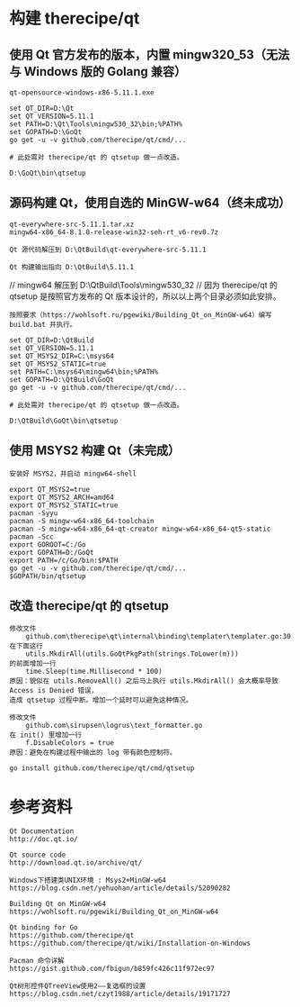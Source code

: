 # 构建 therecipe/qt

## 使用 Qt 官方发布的版本，内置 mingw320_53（无法与 Windows 版的 Golang 兼容）

	qt-opensource-windows-x86-5.11.1.exe

	set QT_DIR=D:\Qt
	set QT_VERSION=5.11.1
	set PATH=D:\Qt\Tools\mingw530_32\bin;%PATH%
	set GOPATH=D:\GoQt
	go get -u -v github.com/therecipe/qt/cmd/...

	# 此处需对 therecipe/qt 的 qtsetup 做一点改造。

	D:\GoQt\bin\qtsetup

## 源码构建 Qt，使用自选的 MinGW-w64（终未成功）

	qt-everywhere-src-5.11.1.tar.xz
	mingw64-x86_64-8.1.0-release-win32-seh-rt_v6-rev0.7z

	Qt 源代码解压到 D:\QtBuild\qt-everywhere-src-5.11.1

	Qt 构建输出指向 D:\QtBuild\5.11.1

//	mingw64 解压到 D:\QtBuild\Tools\mingw530_32
//	因为 therecipe/qt 的 qtsetup 是按照官方发布的 Qt 版本设计的，所以以上两个目录必须如此安排。

	按照要求（https://wohlsoft.ru/pgewiki/Building_Qt_on_MinGW-w64）编写 build.bat 并执行。

	set QT_DIR=D:\QtBuild
	set QT_VERSION=5.11.1
	set QT_MSYS2_DIR=C:\msys64
	set QT_MSYS2_STATIC=true
	set PATH=C:\msys64\mingw64\bin;%PATH%
	set GOPATH=D:\QtBuild\GoQt
	go get -u -v github.com/therecipe/qt/cmd/...

	# 此处需对 therecipe/qt 的 qtsetup 做一点改造。

	D:\QtBuild\GoQt\bin\qtsetup

## 使用 MSYS2 构建 Qt（未完成）

	安装好 MSYS2，并启动 mingw64-shell

	export QT_MSYS2=true
	export QT_MSYS2_ARCH=amd64
	export QT_MSYS2_STATIC=true
	pacman -Syyu
	pacman -S mingw-w64-x86_64-toolchain
	pacman -S mingw-w64-x86_64-qt-creator mingw-w64-x86_64-qt5-static
	pacman -Scc
	export GOROOT=C:/Go
	export GOPATH=D:/GoQt
	export PATH=/c/Go/bin:$PATH
	go get -u -v github.com/therecipe/qt/cmd/...
	$GOPATH/bin/qtsetup

## 改造 therecipe/qt 的 qtsetup

	修改文件
		github.com\therecipe\qt\internal\binding\templater\templater.go:30
	在下面这行
		utils.MkdirAll(utils.GoQtPkgPath(strings.ToLower(m)))
	的前面增加一行
		time.Sleep(time.Millisecond * 100)
	原因：貌似在 utils.RemoveAll() 之后马上执行 utils.MkdirAll() 会大概率导致 Access is Denied 错误，
	造成 qtsetup 过程中断。增加一个延时可以避免这种情况。

	修改文件
		github.com\sirupsen\logrus\text_formatter.go
	在 init() 里增加一行
		f.DisableColors = true
	原因：避免在构建过程中输出的 log 带有颜色控制符。

	go install github.com/therecipe/qt/cmd/qtsetup

# 参考资料

	Qt Documentation
	http://doc.qt.io/

	Qt source code
	http://download.qt.io/archive/qt/

	Windows下搭建类UNIX环境 : Msys2+MinGW-w64
	https://blog.csdn.net/yehuohan/article/details/52090282

	Building Qt on MinGW-w64
	https://wohlsoft.ru/pgewiki/Building_Qt_on_MinGW-w64

	Qt binding for Go
	https://github.com/therecipe/qt
	https://github.com/therecipe/qt/wiki/Installation-on-Windows

	Pacman 命令详解
	https://gist.github.com/fbigun/b859fc426c11f972ec97

	Qt树形控件QTreeView使用2——复选框的设置
	https://blog.csdn.net/czyt1988/article/details/19171727
